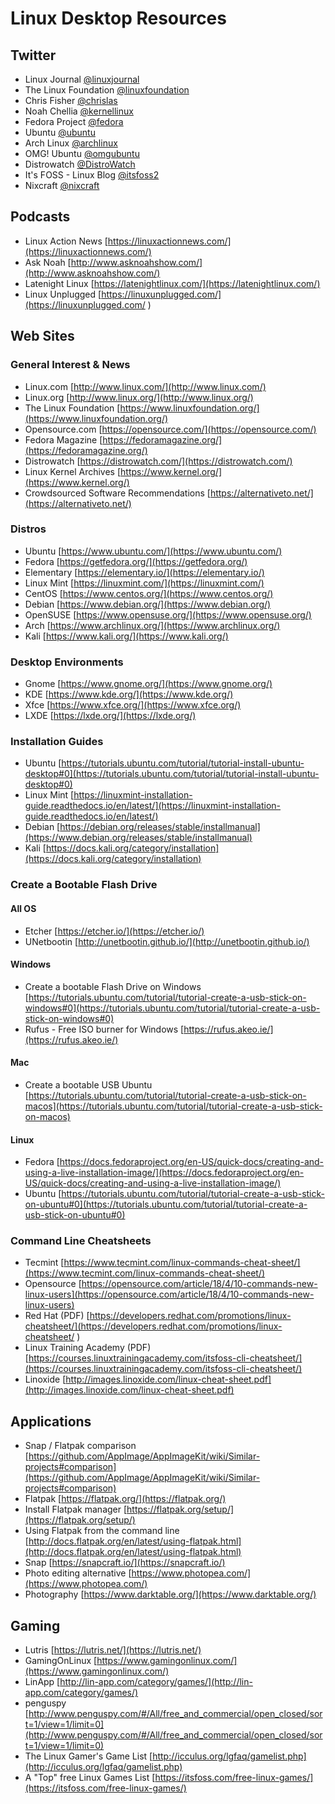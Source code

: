 # Linux Desktop Resources

## Twitter
* Linux Journal           [@linuxjournal](https://twitter.com/linuxjournal) 
* The Linux Foundation    [@linuxfoundation](https://twitter.com/linuxfoundation)
* Chris Fisher            [@chrislas](https://twitter.com/chrislas) 
* Noah Chellia            [@kernellinux](https://twitter.com/kernellinux) 
* Fedora Project          [@fedora](https://twitter.com/fedora)
* Ubuntu                  [@ubuntu](https://twitter.com/ubuntu)
* Arch Linux              [@archlinux](https://twitter.com/archlinux)
* OMG! Ubuntu             [@omgubuntu](https://twitter.com/omgubuntu)
* Distrowatch             [@DistroWatch](https://twitter.com/DistroWatch)
* It's FOSS - Linux Blog  [@itsfoss2](https://twitter.com/itsfoss2)
* Nixcraft                [@nixcraft](https://twitter.com/nixcraft)

## Podcasts
* Linux Action News       [https://linuxactionnews.com/](https://linuxactionnews.com/)
* Ask Noah                [http://www.asknoahshow.com/](http://www.asknoahshow.com/)
* Latenight Linux         [https://latenightlinux.com/](https://latenightlinux.com/)
* Linux Unplugged         [https://linuxunplugged.com/](https://linuxunplugged.com/ )

## Web Sites

### General Interest & News
* Linux.com                                 [http://www.linux.com/](http://www.linux.com/)
* Linux.org                                 [http://www.linux.org/](http://www.linux.org/)
* The Linux Foundation                      [https://www.linuxfoundation.org/](https://www.linuxfoundation.org/)  
* Opensource.com                            [https://opensource.com/](https://opensource.com/) 
* Fedora Magazine                           [https://fedoramagazine.org/](https://fedoramagazine.org/) 
* Distrowatch                               [https://distrowatch.com/](https://distrowatch.com/)
* Linux Kernel Archives                     [https://www.kernel.org/](https://www.kernel.org/)
* Crowdsourced Software Recommendations     [https://alternativeto.net/](https://alternativeto.net/)

### Distros
* Ubuntu            [https://www.ubuntu.com/](https://www.ubuntu.com/)
* Fedora            [https://getfedora.org/](https://getfedora.org/)  
* Elementary        [https://elementary.io/](https://elementary.io/) 
* Linux Mint        [https://linuxmint.com/](https://linuxmint.com/)
* CentOS            [https://www.centos.org/](https://www.centos.org/)
* Debian            [https://www.debian.org/](https://www.debian.org/)
* OpenSUSE          [https://www.opensuse.org/](https://www.opensuse.org/)
* Arch              [https://www.archlinux.org/](https://www.archlinux.org/)
* Kali              [https://www.kali.org/](https://www.kali.org/)

### Desktop Environments
* Gnome             [https://www.gnome.org/](https://www.gnome.org/)
* KDE               [https://www.kde.org/](https://www.kde.org/)
* Xfce              [https://www.xfce.org/](https://www.xfce.org/)
* LXDE              [https://lxde.org/](https://lxde.org/)

### Installation Guides
* Ubuntu            [https://tutorials.ubuntu.com/tutorial/tutorial-install-ubuntu-desktop#0](https://tutorials.ubuntu.com/tutorial/tutorial-install-ubuntu-desktop#0) 
* Linux Mint        [https://linuxmint-installation-guide.readthedocs.io/en/latest/](https://linuxmint-installation-guide.readthedocs.io/en/latest/)
* Debian            [https://debian.org/releases/stable/installmanual](https://www.debian.org/releases/stable/installmanual)
* Kali              [https://docs.kali.org/category/installation](https://docs.kali.org/category/installation)

### Create a Bootable Flash Drive

#### All OS
* Etcher                                        [https://etcher.io/](https://etcher.io/) 
* UNetbootin                                    [http://unetbootin.github.io/](http://unetbootin.github.io/) 

#### Windows
* Create a bootable Flash Drive on Windows      [https://tutorials.ubuntu.com/tutorial/tutorial-create-a-usb-stick-on-windows#0](https://tutorials.ubuntu.com/tutorial/tutorial-create-a-usb-stick-on-windows#0) 
* Rufus - Free ISO burner for Windows           [https://rufus.akeo.ie/](https://rufus.akeo.ie/) 

#### Mac
* Create a bootable USB Ubuntu                  [https://tutorials.ubuntu.com/tutorial/tutorial-create-a-usb-stick-on-macos](https://tutorials.ubuntu.com/tutorial/tutorial-create-a-usb-stick-on-macos) 

#### Linux
* Fedora                                        [https://docs.fedoraproject.org/en-US/quick-docs/creating-and-using-a-live-installation-image/](https://docs.fedoraproject.org/en-US/quick-docs/creating-and-using-a-live-installation-image/) 
* Ubuntu                                        [https://tutorials.ubuntu.com/tutorial/tutorial-create-a-usb-stick-on-ubuntu#0](https://tutorials.ubuntu.com/tutorial/tutorial-create-a-usb-stick-on-ubuntu#0) 

### Command Line Cheatsheets
* Tecmint                         [https://www.tecmint.com/linux-commands-cheat-sheet/](https://www.tecmint.com/linux-commands-cheat-sheet/) 
* Opensource                      [https://opensource.com/article/18/4/10-commands-new-linux-users](https://opensource.com/article/18/4/10-commands-new-linux-users) 
* Red Hat (PDF)                   [https://developers.redhat.com/promotions/linux-cheatsheet/](https://developers.redhat.com/promotions/linux-cheatsheet/ ) 
* Linux Training Academy (PDF)    [https://courses.linuxtrainingacademy.com/itsfoss-cli-cheatsheet/](https://courses.linuxtrainingacademy.com/itsfoss-cli-cheatsheet/) 
* Linoxide                        [http://images.linoxide.com/linux-cheat-sheet.pdf](http://images.linoxide.com/linux-cheat-sheet.pdf) 

## Applications
* Snap / Flatpak comparison             [https://github.com/AppImage/AppImageKit/wiki/Similar-projects#comparison](https://github.com/AppImage/AppImageKit/wiki/Similar-projects#comparison) 
* Flatpak                               [https://flatpak.org/](https://flatpak.org/) 
* Install Flatpak manager               [https://flatpak.org/setup/](https://flatpak.org/setup/) 
* Using Flatpak from the command line   [http://docs.flatpak.org/en/latest/using-flatpak.html](http://docs.flatpak.org/en/latest/using-flatpak.html) 
* Snap                                  [https://snapcraft.io/](https://snapcraft.io/)
* Photo editing alternative             [https://www.photopea.com/](https://www.photopea.com/) 
* Photography                           [https://www.darktable.org/](https://www.darktable.org/) 
  
## Gaming
* Lutris                           [https://lutris.net/](https://lutris.net/) 
* GamingOnLinux                    [https://www.gamingonlinux.com/](https://www.gamingonlinux.com/) 
* LinApp                           [http://lin-app.com/category/games/](http://lin-app.com/category/games/) 
* penguspy                         [http://www.penguspy.com/#/All/free_and_commercial/open_closed/sort=1/view=1/limit=0](http://www.penguspy.com/#/All/free_and_commercial/open_closed/sort=1/view=1/limit=0) 
* The Linux Gamer's Game List      [http://icculus.org/lgfaq/gamelist.php](http://icculus.org/lgfaq/gamelist.php) 
* A "Top" free Linux Games List    [https://itsfoss.com/free-linux-games/](https://itsfoss.com/free-linux-games/) 
  
